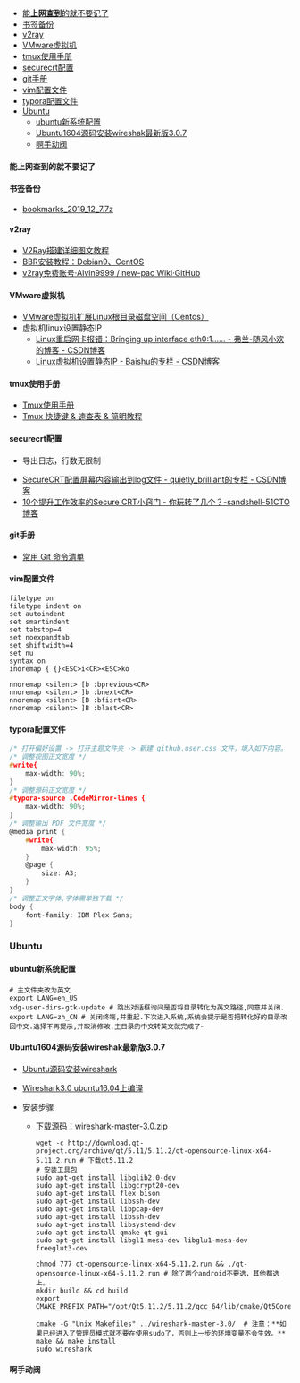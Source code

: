   * [能<strong>上网查到</strong>的就不要记了](#%E8%83%BD%E4%B8%8A%E7%BD%91%E6%9F%A5%E5%88%B0%E7%9A%84%E5%B0%B1%E4%B8%8D%E8%A6%81%E8%AE%B0%E4%BA%86)
  * [书签备份](#%E4%B9%A6%E7%AD%BE%E5%A4%87%E4%BB%BD)
  * [v2ray](#v2ray)
  * [VMware虚拟机](#vmware%E8%99%9A%E6%8B%9F%E6%9C%BA)
  * [tmux使用手册](#tmux%E4%BD%BF%E7%94%A8%E6%89%8B%E5%86%8C)
  * [securecrt配置](#securecrt%E9%85%8D%E7%BD%AE)
  * [git手册](#git%E6%89%8B%E5%86%8C)
  * [vim配置文件](#vim%E9%85%8D%E7%BD%AE%E6%96%87%E4%BB%B6)
  * [typora配置文件](#typora%E9%85%8D%E7%BD%AE%E6%96%87%E4%BB%B6)
* [Ubuntu](#ubuntu)
  * [ubuntu新系统配置](#ubuntu%E6%96%B0%E7%B3%BB%E7%BB%9F%E9%85%8D%E7%BD%AE)
  * [Ubuntu1604源码安装wireshak最新版3.0.7](#ubuntu1604%E6%BA%90%E7%A0%81%E5%AE%89%E8%A3%85wireshak%E6%9C%80%E6%96%B0%E7%89%88307)
  * [啊手动阀](####啊手动阀)                                                                                                                                                                                                                                                                                         

#### 能**上网查到**的就不要记了

#### 书签备份

* [bookmarks_2019_12_7.7z](https://www.lanzous.com/i7vu99g)

#### v2ray

* [V2Ray搭建详细图文教程](https://github.com/233boy/v2ray/wiki/V2Ray搭建详细图文教程)
* [BBR安装教程：Debian9、CentOS](https://fangeqiang.com/2012.html)
* [v2ray免费账号·Alvin9999 / new-pac Wiki·GitHub](https://github.com/Alvin9999/new-pac/wiki/v2ray免费账号)


#### VMware虚拟机

* [VMware虚拟机扩展Linux根目录磁盘空间（Centos）](https://my.oschina.net/u/876354/blog/967848)
* 虚拟机linux设置静态IP
  - [Linux重启网卡报错：Bringing up interface eth0:1...... - 弗兰-随风小欢的博客 - CSDN博客](https://blog.csdn.net/qq_32575047/article/details/78896534)
  - [Linux虚拟机设置静态IP - Baishu的专栏 - CSDN博客](https://blog.csdn.net/sinat_32660629/article/details/80080880)

#### tmux使用手册

* [Tmux使用手册]([http://louiszhai.github.io/2017/09/30/tmux/#Tmux%E5%BF%AB%E6%8D%B7%E6%8C%87%E4%BB%A4](http://louiszhai.github.io/2017/09/30/tmux/#Tmux快捷指令))
* [Tmux 快捷键 & 速查表 & 简明教程](https://gist.github.com/ryerh/14b7c24dfd623ef8edc7)

#### securecrt配置

* 导出日志，行数无限制

- [SecureCRT配置屏幕内容输出到log文件 - quietly_brilliant的专栏 - CSDN博客](https://blog.csdn.net/quietly_brilliant/article/details/78125599)
- [10个提升工作效率的Secure CRT小窍门 - 你玩转了几个？-sandshell-51CTO博客](https://blog.51cto.com/sandshell/2118024)

#### git手册

* [常用 Git 命令清单](https://www.ruanyifeng.com/blog/2015/12/git-cheat-sheet.html)

#### vim配置文件

```shell
filetype on
filetype indent on
set autoindent
set smartindent
set tabstop=4
set noexpandtab
set shiftwidth=4
set nu
syntax on
inoremap { {}<ESC>i<CR><ESC>ko

nnoremap <silent> [b :bprevious<CR>
nnoremap <silent> ]b :bnext<CR>
nnoremap <silent> [B :bfisrt<CR>
nnoremap <silent> ]B :blast<CR>
```

#### typora配置文件

```c
/* 打开偏好设置 -> 打开主题文件夹 -> 新建 github.user.css 文件，填入如下内容。 */
/* 调整视图正文宽度 */
#write{
    max-width: 90%;
}
/* 调整源码正文宽度 */
#typora-source .CodeMirror-lines {
    max-width: 90%;
}
/* 调整输出 PDF 文件宽度 */
@media print {
    #write{
        max-width: 95%;
    }
    @page {
        size: A3;
    }
}
/* 调整正文字体,字体需单独下载 */
body {
    font-family: IBM Plex Sans;
}
```

### Ubuntu

#### ubuntu新系统配置

```shell
# 主文件夹改为英文
export LANG=en_US
xdg-user-dirs-gtk-update # 跳出对话框询问是否将目录转化为英文路径,同意并关闭.
export LANG=zh_CN # 关闭终端,并重起.下次进入系统,系统会提示是否把转化好的目录改回中文.选择不再提示,并取消修改.主目录的中文转英文就完成了~
```

#### Ubuntu1604源码安装wireshak最新版3.0.7

* [Ubuntu源码安装wireshark](https://blog.csdn.net/weixin_40850689/article/details/93466848)

* [Wireshark3.0 ubuntu16.04上编译](https://blog.csdn.net/cjqqschoolqq/article/details/89737648)

* 安装步骤

  * [下载源码：wireshark-master-3.0.zip](https://www.lanzous.com/i7kvtpc)
  
    ```shell
    wget -c http://download.qt-project.org/archive/qt/5.11/5.11.2/qt-opensource-linux-x64-5.11.2.run # 下载qt5.11.2
    # 安装工具包
    sudo apt-get install libglib2.0-dev
    sudo apt-get install libgcrypt20-dev
    sudo apt-get install flex bison
    sudo apt-get install libssh-dev
    sudo apt-get install libpcap-dev
    sudo apt-get install libssh-dev
    sudo apt-get install libsystemd-dev
    sudo apt-get install qmake-qt-gui
    sudo apt-get install libgl1-mesa-dev libglu1-mesa-dev freeglut3-dev
    
    chmod 777 qt-opensource-linux-x64-5.11.2.run && ./qt-opensource-linux-x64-5.11.2.run # 除了两个android不要选，其他都选上。 
    mkdir build && cd build 
    export CMAKE_PREFIX_PATH="/opt/Qt5.11.2/5.11.2/gcc_64/lib/cmake/Qt5Core:/opt/Qt5.11.2/5.11.2/gcc_64/lib/cmake/Qt5LinguistTools:/opt/Qt5.11.2/5.11.2/gcc_64/lib/cmake/Qt5Multimedia:/opt/Qt5.11.2/5.11.2/gcc_64/lib/cmake/Qt5PrintSupport:/opt/Qt5.11.2/5.11.2/gcc_64/lib/cmake/Qt5Svg"
    
    cmake -G "Unix Makefiles" ../wireshark-master-3.0/  # 注意：**如果已经进入了管理员模式就不要在使用sudo了，否则上一步的环境变量不会生效。**
    make && make install
    sudo wireshark
    ```

#### 啊手动阀

